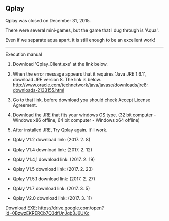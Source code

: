 Qplay
---
Qplay was closed on December 31, 2015. 

There were several mini-games, but the game that I dug through is 'Aqua'.

Even if we separate aqua apart, it is still enough to be an excellent work! 

---
Execution manual
1.  Download 'Qplay_Client.exe' at the link below.


2. When the error message appears that it requires 'Java JRE 1.6.1', download JRE version 8. The link is below.
http://www.oracle.com/technetwork/java/javase/downloads/jre8-downloads-2133155.html


3. Go to that link, before download you should check Accept License Agreement.


4. Download the JRE that fits your windows OS type.
(32 bit computer - Windows x86 offline, 64 bit computer - Windows x64 offline)


5. After installed JRE, Try Qplay again. It'll work.



* Qplay V1.2 download link: (2017. 2. 8)

* Qplay V1.4 download link: (2017. 2. 12)

* Qplay V1.4,1 download link: (2017. 2. 19)

* Qplay V1.5 download link: (2017. 2. 23)

* Qplay V1.5.1 download link: (2017. 2. 27)

* Qplay V1.7 download link: (2017. 3. 5)

* Qplay V2.0 download link: (2017. 3. 11)



Download EXE: https://drive.google.com/open?id=0BzwzEKRERCb7Q3dfUnJqb3J6UXc